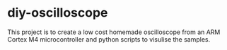 # diy-oscilloscope
This project is to create a low cost homemade oscilloscope from an ARM Cortex M4 microcontroller and python scripts to visulise the samples.
